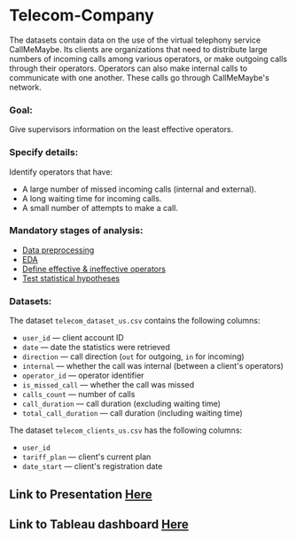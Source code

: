 # Telecom-Company 
The datasets contain data on the use of the virtual telephony service CallMeMaybe. Its clients are organizations that need to distribute large numbers of incoming calls among various operators, or make outgoing calls through their operators. Operators can also make internal calls to communicate with one another. These calls go through CallMeMaybe's network.

### Goal:
Give supervisors information on the least effective operators.

### Specify details:
Identify operators that have:
- A large number of missed incoming calls (internal and external).
- A long waiting time for incoming calls. 
- A small number of attempts to make a call.

### Mandatory stages of analysis:

- <u> Data preprocessing </u>
- <u>  EDA </u>
- <u> Define effective & ineffective operators </u>
- <u> Test statistical hypotheses </u>

### Datasets:
The dataset `telecom_dataset_us.csv` contains the following columns:

- `user_id` — client account ID
- `date` — date the statistics were retrieved
- `direction` — call direction (`out` for outgoing, `in` for incoming)
- `internal` — whether the call was internal (between a client's operators)
- `operator_id` — operator identifier
- `is_missed_call` — whether the call was missed
- `calls_count` — number of calls
- `call_duration` — call duration (excluding waiting time)
- `total_call_duration` — call duration (including waiting time)


The dataset `telecom_clients_us.csv` has the following columns:

- `user_id`
- `tariff_plan` — client's current plan
- `date_start` — client's registration date

## Link to Presentation <a href="https://drive.google.com/file/d/1S6UsYyt30D7H4Lwqzy_HsxKT_BzJdir_/view?usp=sharing"> Here </a>
## Link to Tableau dashboard  <a href="https://public.tableau.com/profile/ron.sherwi#!/vizhome/OperatorsBehavior/Dashboard?publish=yes"> Here </a>
